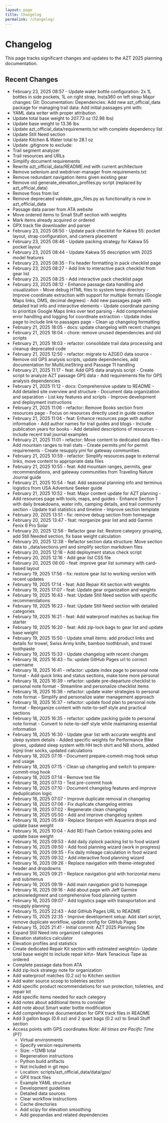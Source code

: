 ```yaml
---
layout: page
title: Changelog
permalink: /changelog/
---
```


# Changelog

This page tracks significant changes and updates to the AZT 2025 planning documentation.

## Recent Changes
- February 23, 2025 08:57 - Update water bottle configuration: 2x 1L bottles in side pockets, 1L on right strap, Insta360 on left strap
Major changes:
Git:
Documentation:
Dependencies:
Add new azt_official_data package for managing trail data:
Add initial passages.yml with:
- YAML data writer with proper attribution
- Update total base weight to 207.73 oz (12.98 lbs)
- Update base weight to 13.36 lbs
- Update azt_official_data/requirements.txt with complete dependency list
- Update Still Need section
- Update Kitchen & Water total to 28.1 oz
- Update .gitignore to exclude:
- Trail segment analyzer
- Trail resources and URLs
- Simplify document requirements
- Rewrite azt_official_data/README.md with current architecture
- Remove selenium and webdriver-manager from requirements.txt
- Remove redundant navigation items given existing gear
- Remove old generate_elevation_profiles.py script (replaced by azt_official_data)
- Remove floss from list
- Remove deprecated validate_gpx_files.py as functionality is now in azt_official_data
- Passage data parser from ATA website
- Move ordered items to Small Stuff section with weights
- Mark items already acquired or ordered
- GPX track file downloader and parser
- February 23, 2025 08:50 - Update pack checklist for Kakwa 55: pocket layout, strap configuration, and camera placement
- February 23, 2025 08:46 - Update packing strategy for Kakwa 55 pocket layout
- February 23, 2025 08:44 - Update Kakwa 55 description with 2025 model features
- February 23, 2025 08:35 - Fix header formatting in pack checklist page
- February 23, 2025 08:27 - Add link to interactive pack checklist from gear list
- February 23, 2025 08:25 - Add interactive pack checklist page
- February 23, 2025 08:12 - Enhance passage data handling and visualization - Move debug HTML files to system temp directory - Improve coordinate extraction with support for multiple formats (Google Maps links, DMS, decimal degrees) - Add new passages page with detailed trail info and interactive elements - Update coordinate parsing to prioritize Google Maps links over text parsing - Add comprehensive error handling and logging for coordinate extraction - Update index page to include link to passages page - Clean up changelog formatting
- February 21, 2025 18:05 - docs: update changelog with recent changes
- February 21, 2025 18:04 - chore: remove unused dependencies and old scripts
- February 21, 2025 18:03 - refactor: consolidate trail data processing and cleanup deprecated code
- February 21, 2025 12:50 - refactor: migrate to AZGEO data source - Remove old GPS analysis scripts, update dependencies, add documentation for MultiLineString and Passage 11 handling
- February 21, 2025 11:17 - feat: Add GPS data analysis script - Create script to analyze AZT passage GPS data - Add requirements file for GPS analysis dependencies
- February 21, 2025 11:12 - docs: Comprehensive update to README - Add detailed site overview and structure - Document data organization and separation - List key features and scripts - Improve development and deployment instructions
- February 21, 2025 11:06 - refactor: Remove Books section from resources page - Focus on resources directly used in guide creation
- February 21, 2025 11:04 - feat: Enhance resources page with author information - Add author names for trail guides and blogs - Include publication years for books - Add detailed descriptions of resources - Include recent trail journal examples
- February 21, 2025 11:01 - refactor: Move content to dedicated data files - Add mountain ranges to trail stats - Create permits.yml for permit requirements - Create resupply.yml for gateway communities
- February 21, 2025 10:59 - refactor: Simplify resources page to external links, move content to appropriate data files
- February 21, 2025 10:55 - feat: Add mountain ranges, permits, gear recommendations, and gateway communities from Traveling Nature Journal guide
- February 21, 2025 10:54 - feat: Add seasonal planning info and terminus logistics from USA Adventure Seeker guide
- February 21, 2025 10:52 - feat: Major content update for AZT planning - Add resources page with tools, maps, and guides - Enhance Section 1 with daily breakdowns, water info, camping details, and trail community section - Update trail statistics and timeline - Improve section template
- February 20, 2025 13:51 - fix: remove debug section from homepage
- February 20, 2025 13:47 - feat: reorganize gear list and add Garmin Fenix 6 Pro Solar
- February 20, 2025 12:56 - Refactor gear list: Restore category grouping, add Still Needed section, fix base weight calculation
- February 20, 2025 12:38 - Refactor section data structure: Move section data to _data/sections.yml and simplify section markdown files
- February 20, 2025 12:18 - Add deployment status check script
- February 20, 2025 12:16 - Add gear list CSS file
- February 20, 2025 06:00 - feat: improve gear list summary with card-based layout
- February 19, 2025 17:56 - fix: restore gear list to working version with recent updates
- February 19, 2025 17:14 - feat: Add Repair Kit section with weights
- February 19, 2025 17:07 - feat: Update gear organization and weights
- February 19, 2025 16:43 - feat: Update Still Need section with specific recommendations
- February 19, 2025 16:23 - feat: Update Still Need section with detailed categories
- February 19, 2025 16:21 - feat: Add waterproof matches as backup fire starter
- February 19, 2025 16:20 - feat: Add zip-lock bags to gear list and update base weight
- February 19, 2025 15:50 - Update small items: add product links and details for trowel, Swiss Army knife, bamboo toothbrush, and travel toothpaste
- February 19, 2025 15:33 - Update changelog with recent changes
- February 18, 2025 16:43 - fix: update GitHub Pages url to correct username
- February 18, 2025 16:41 - refactor: update index page to personal note format - Add quick links and status sections, make tone more personal
- February 18, 2025 16:39 - refactor: update pre-departure checklist to personal note format - Streamline and personalize checklist items
- February 18, 2025 16:38 - refactor: update water strategies to personal note format - Simplify and personalize water management approach
- February 18, 2025 16:37 - refactor: update food plan to personal note format - Reorganize content with note-to-self style and practical sections
- February 18, 2025 16:35 - refactor: update packing guide to personal note format - Convert to note-to-self style while maintaining essential information
- February 18, 2025 16:30 - Update gear list with accurate weights and sleep system details - Added specific weights for Performance Bike gloves, updated sleep system with HH tech shirt and NB shorts, added Injinji liner socks, updated calculations
- February 18, 2025 07:16 - Document prepare-commit-msg hook setup and usage
- February 18, 2025 07:15 - Clean up changelog and switch to prepare-commit-msg hook
- February 18, 2025 07:14 - Remove test file
- February 18, 2025 07:13 - Test pre-commit hook
- February 18, 2025 07:10 - Document changelog features and improve deduplication logic
- February 18, 2025 07:07 - Improve duplicate removal in changelog
- February 18, 2025 07:06 - Fix duplicate changelog entries
- February 18, 2025 07:02 - Regenerate clean changelog
- February 18, 2025 05:50 -   Add and improve changelog system
- February 18, 2025 05:49 - Replace Steripen with Aquamira drops and update base weight
- February 16, 2025 10:04 - Add REI Flash Carbon trekking poles and update base weight
- February 16, 2025 09:53 - Add daily ziplock packing list to food wizard
- February 16, 2025 09:50 - Add food planning wizard (work in progress)
- February 16, 2025 09:35 - Fix daily mileage calculation in food wizard
- February 16, 2025 09:32 - Add interactive food planning wizard
- February 16, 2025 09:26 - Replace navigation with theme-integrated header and dropdowns
- February 16, 2025 09:21 - Replace navigation grid with horizontal menu and submenus
- February 16, 2025 09:19 - Add main navigation grid to homepage
- February 16, 2025 09:16 - Add about page with Jeff Garmire acknowledgment and comprehensive food planning system
- February 16, 2025 09:07 - Add logistics page with transportation and resupply planning
- February 15, 2025 22:43 - Add GitHub Pages URL to README
- February 15, 2025 22:35 - Improve development setup: Add start script, remove duplicate workflow, update config for GitHub Pages
- February 15, 2025 21:41 - Initial commit: AZT 2025 Planning Site
- Expand Still Need into organized categories
- Elevation statistics calculator
- Elevation profiles and statistics
- Create dedicated Repair Kit section with estimated weights\n- Update total base weight to include repair kit\n- Mark Tenacious Tape as ordered
- Complete passage data from ATA
- Add zip-lock strategy note for organization
- Add waterproof matches (0.2 oz) to Kitchen section
- Add water source scoop to toiletries section
- Add specific product recommendations for sun protection, toiletries, and repair kit
- Add specific items needed for each category
- Add notes about additional items to consider
- Add note about Smart water bottle modification
- Add comprehensive documentation for GPX track files in README
- Add 3 gallon bags (0.6 oz) and 2 quart bags (0.2 oz) to Small Stuff section
- Access points with GPS coordinates
*Note: All times are Pacific Time (PT)*
  * Virtual environments
  * Specify version requirements
  * Size: ~12MB total
  * Regeneration instructions
  * Python build artifacts
  * Not included in git repo
  * Location: scripts/azt_official_data/data/gpx/
  * GPX track files
  * Example YAML structure
  * Development guidelines
  * Detailed data sources
  * Clear workflow instructions
  * Cache directories
  * Add scipy for elevation smoothing
  * Add geopandas and related dependencies

